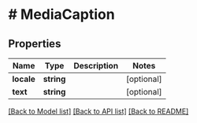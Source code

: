 # # MediaCaption

## Properties

Name | Type | Description | Notes
------------ | ------------- | ------------- | -------------
**locale** | **string** |  | [optional] 
**text** | **string** |  | [optional] 

[[Back to Model list]](../../README.md#documentation-for-models) [[Back to API list]](../../README.md#documentation-for-api-endpoints) [[Back to README]](../../README.md)



